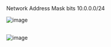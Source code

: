 ##
Network Address	Mask bits
10.0.0.0/24
		
![image](https://github.com/user-attachments/assets/9bd4d61e-6fed-4143-88ab-3f8093402c79)
##

![image](https://github.com/user-attachments/assets/43046125-e44b-44b0-8671-4cb5daab3890)
